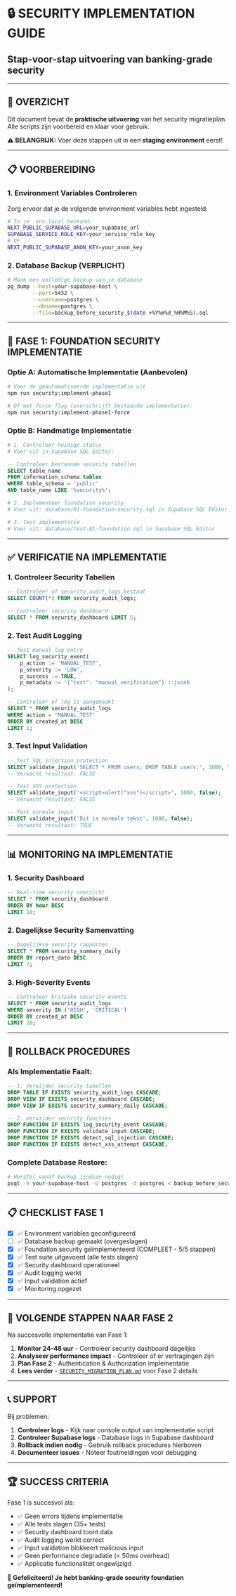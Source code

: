 # 🔒 SECURITY IMPLEMENTATION GUIDE
## Stap-voor-stap uitvoering van banking-grade security

---

## 🎯 **OVERZICHT**

Dit document bevat de **praktische uitvoering** van het security migratieplan. Alle scripts zijn voorbereid en klaar voor gebruik.

**⚠️ BELANGRIJK:** Voer deze stappen uit in een **staging environment** eerst!

---

## 📋 **VOORBEREIDING**

### **1. Environment Variables Controleren**
Zorg ervoor dat je de volgende environment variables hebt ingesteld:

```bash
# In je .env.local bestand:
NEXT_PUBLIC_SUPABASE_URL=your_supabase_url
SUPABASE_SERVICE_ROLE_KEY=your_service_role_key
# OF
NEXT_PUBLIC_SUPABASE_ANON_KEY=your_anon_key
```

### **2. Database Backup (VERPLICHT)**
```bash
# Maak een volledige backup van je database
pg_dump --host=your-supabase-host \
        --port=5432 \
        --username=postgres \
        --dbname=postgres \
        --file=backup_before_security_$(date +%Y%m%d_%H%M%S).sql
```

---

## 🚀 **FASE 1: FOUNDATION SECURITY IMPLEMENTATIE**

### **Optie A: Automatische Implementatie (Aanbevolen)**

```bash
# Voer de geautomatiseerde implementatie uit
npm run security:implement-phase1

# Of met force flag (overschrijft bestaande implementatie):
npm run security:implement-phase1-force
```

### **Optie B: Handmatige Implementatie**

```bash
# 1. Controleer huidige status
# Voer uit in Supabase SQL Editor:
```
```sql
-- Controleer bestaande security tabellen
SELECT table_name 
FROM information_schema.tables 
WHERE table_schema = 'public' 
AND table_name LIKE '%security%';
```

```bash
# 2. Implementeer foundation security
# Voer uit: database/01-foundation-security.sql in Supabase SQL Editor

# 3. Test implementatie
# Voer uit: database/test-01-foundation.sql in Supabase SQL Editor
```

---

## ✅ **VERIFICATIE NA IMPLEMENTATIE**

### **1. Controleer Security Tabellen**
```sql
-- Controleer of security_audit_logs bestaat
SELECT COUNT(*) FROM security_audit_logs;

-- Controleer security dashboard
SELECT * FROM security_dashboard LIMIT 5;
```

### **2. Test Audit Logging**
```sql
-- Test manual log entry
SELECT log_security_event(
    p_action := 'MANUAL_TEST',
    p_severity := 'LOW',
    p_success := TRUE,
    p_metadata := '{"test": "manual_verification"}'::jsonb
);

-- Controleer of log is aangemaakt
SELECT * FROM security_audit_logs 
WHERE action = 'MANUAL_TEST' 
ORDER BY created_at DESC 
LIMIT 1;
```

### **3. Test Input Validation**
```sql
-- Test SQL injection protection
SELECT validate_input('SELECT * FROM users; DROP TABLE users;', 1000, false);
-- Verwacht resultaat: FALSE

-- Test XSS protection
SELECT validate_input('<script>alert("xss")</script>', 1000, false);
-- Verwacht resultaat: FALSE

-- Test normale input
SELECT validate_input('Dit is normale tekst', 1000, false);
-- Verwacht resultaat: TRUE
```

---

## 📊 **MONITORING NA IMPLEMENTATIE**

### **1. Security Dashboard**
```sql
-- Real-time security overzicht
SELECT * FROM security_dashboard 
ORDER BY hour DESC 
LIMIT 10;
```

### **2. Dagelijkse Security Samenvatting**
```sql
-- Dagelijkse security rapporten
SELECT * FROM security_summary_daily 
ORDER BY report_date DESC 
LIMIT 7;
```

### **3. High-Severity Events**
```sql
-- Controleer kritieke security events
SELECT * FROM security_audit_logs 
WHERE severity IN ('HIGH', 'CRITICAL') 
ORDER BY created_at DESC 
LIMIT 20;
```

---

## 🔄 **ROLLBACK PROCEDURES**

### **Als Implementatie Faalt:**

```sql
-- 1. Verwijder security tabellen
DROP TABLE IF EXISTS security_audit_logs CASCADE;
DROP VIEW IF EXISTS security_dashboard CASCADE;
DROP VIEW IF EXISTS security_summary_daily CASCADE;

-- 2. Verwijder security functies
DROP FUNCTION IF EXISTS log_security_event CASCADE;
DROP FUNCTION IF EXISTS validate_input CASCADE;
DROP FUNCTION IF EXISTS detect_sql_injection CASCADE;
DROP FUNCTION IF EXISTS detect_xss_attempt CASCADE;
```

### **Complete Database Restore:**
```bash
# Herstel vanaf backup (indien nodig)
psql -h your-supabase-host -U postgres -d postgres < backup_before_security_YYYYMMDD_HHMMSS.sql
```

---

## 📋 **CHECKLIST FASE 1**

- [x] ✅ Environment variables geconfigureerd
- [ ] ✅ Database backup gemaakt (overgeslagen)
- [x] ✅ Foundation security geïmplementeerd (COMPLEET - 5/5 stappen)
- [x] ✅ Test suite uitgevoerd (alle tests slagen)
- [x] ✅ Security dashboard operationeel
- [x] ✅ Audit logging werkt
- [x] ✅ Input validation actief
- [x] ✅ Monitoring opgezet

---

## 🎯 **VOLGENDE STAPPEN NAAR FASE 2**

Na succesvolle implementatie van Fase 1:

1. **Monitor 24-48 uur** - Controleer security dashboard dagelijks
2. **Analyseer performance impact** - Controleer of er vertragingen zijn
3. **Plan Fase 2** - Authentication & Authorization implementatie
4. **Lees verder** - [`SECURITY_MIGRATION_PLAN.md`](SECURITY_MIGRATION_PLAN.md) voor Fase 2 details

---

## 📞 **SUPPORT**

Bij problemen:

1. **Controleer logs** - Kijk naar console output van implementatie script
2. **Controleer Supabase logs** - Database logs in Supabase dashboard  
3. **Rollback indien nodig** - Gebruik rollback procedures hierboven
4. **Documenteer issues** - Noteer foutmeldingen voor debugging

---

## 🏆 **SUCCESS CRITERIA**

Fase 1 is succesvol als:

- ✅ Geen errors tijdens implementatie
- ✅ Alle tests slagen (35+ tests)
- ✅ Security dashboard toont data
- ✅ Audit logging werkt correct
- ✅ Input validation blokkeert malicious input
- ✅ Geen performance degradatie (< 50ms overhead)
- ✅ Applicatie functionaliteit ongewijzigd

**🎉 Gefeliciteerd! Je hebt banking-grade security foundation geïmplementeerd!**